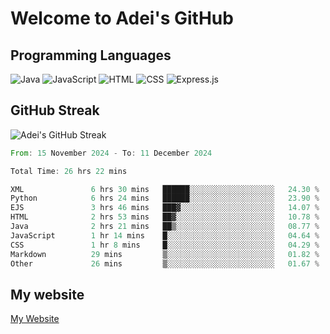 # Welcome to Adei's GitHub

## Programming Languages
![Java](https://img.shields.io/badge/Java-007396?style=flat-square&logo=java&logoColor=white)
![JavaScript](https://img.shields.io/badge/JavaScript-F7DF1E?style=flat-square&logo=javascript&logoColor=black)
![HTML](https://img.shields.io/badge/HTML-E34F26?style=flat-square&logo=html5&logoColor=white)
![CSS](https://img.shields.io/badge/CSS-1572B6?style=flat-square&logo=css3&logoColor=white)
![Express.js](https://img.shields.io/badge/Express.js-000000?style=flat-square&logo=express&logoColor=white)


## GitHub Streak
![Adei's GitHub Streak](https://github-readme-streak-stats.herokuapp.com/?user=AdeiTamayo&hide_border=true)

<!--START_SECTION:waka-->

```rust
From: 15 November 2024 - To: 11 December 2024

Total Time: 26 hrs 22 mins

XML               6 hrs 30 mins   ██████░░░░░░░░░░░░░░░░░░░   24.30 %
Python            6 hrs 24 mins   ██████░░░░░░░░░░░░░░░░░░░   23.90 %
EJS               3 hrs 46 mins   ███▓░░░░░░░░░░░░░░░░░░░░░   14.07 %
HTML              2 hrs 53 mins   ██▓░░░░░░░░░░░░░░░░░░░░░░   10.78 %
Java              2 hrs 21 mins   ██▒░░░░░░░░░░░░░░░░░░░░░░   08.77 %
JavaScript        1 hr 14 mins    █░░░░░░░░░░░░░░░░░░░░░░░░   04.64 %
CSS               1 hr 8 mins     █░░░░░░░░░░░░░░░░░░░░░░░░   04.29 %
Markdown          29 mins         ▒░░░░░░░░░░░░░░░░░░░░░░░░   01.82 %
Other             26 mins         ▒░░░░░░░░░░░░░░░░░░░░░░░░   01.67 %
```

<!--END_SECTION:waka-->

## My website
[My Website](https://adei.eus)


